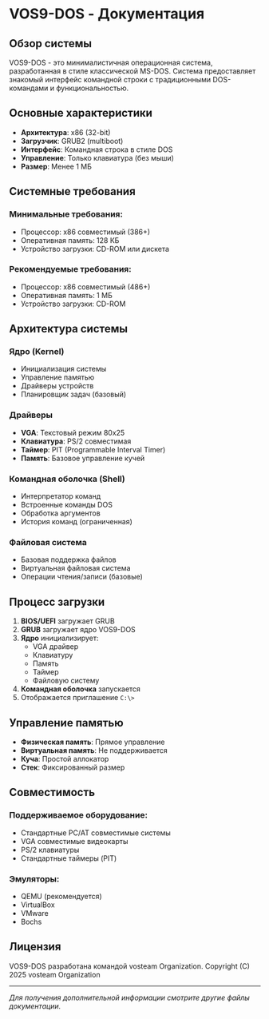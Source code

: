 # VOS9-DOS - Документация

## Обзор системы

VOS9-DOS - это минималистичная операционная система, разработанная в стиле классической MS-DOS. Система предоставляет знакомый интерфейс командной строки с традиционными DOS-командами и функциональностью.

## Основные характеристики

- **Архитектура**: x86 (32-bit)
- **Загрузчик**: GRUB2 (multiboot)
- **Интерфейс**: Командная строка в стиле DOS
- **Управление**: Только клавиатура (без мыши)
- **Размер**: Менее 1 МБ

## Системные требования

### Минимальные требования:
- Процессор: x86 совместимый (386+)
- Оперативная память: 128 КБ
- Устройство загрузки: CD-ROM или дискета

### Рекомендуемые требования:
- Процессор: x86 совместимый (486+)
- Оперативная память: 1 МБ
- Устройство загрузки: CD-ROM

## Архитектура системы

### Ядро (Kernel)
- Инициализация системы
- Управление памятью
- Драйверы устройств
- Планировщик задач (базовый)

### Драйверы
- **VGA**: Текстовый режим 80x25
- **Клавиатура**: PS/2 совместимая
- **Таймер**: PIT (Programmable Interval Timer)
- **Память**: Базовое управление кучей

### Командная оболочка (Shell)
- Интерпретатор команд
- Встроенные команды DOS
- Обработка аргументов
- История команд (ограниченная)

### Файловая система
- Базовая поддержка файлов
- Виртуальная файловая система
- Операции чтения/записи (базовые)

## Процесс загрузки

1. **BIOS/UEFI** загружает GRUB
2. **GRUB** загружает ядро VOS9-DOS
3. **Ядро** инициализирует:
   - VGA драйвер
   - Клавиатуру
   - Память
   - Таймер
   - Файловую систему
4. **Командная оболочка** запускается
5. Отображается приглашение `C:\>`

## Управление памятью

- **Физическая память**: Прямое управление
- **Виртуальная память**: Не поддерживается
- **Куча**: Простой аллокатор
- **Стек**: Фиксированный размер

## Совместимость

### Поддерживаемое оборудование:
- Стандартные PC/AT совместимые системы
- VGA совместимые видеокарты
- PS/2 клавиатуры
- Стандартные таймеры (PIT)

### Эмуляторы:
- QEMU (рекомендуется)
- VirtualBox
- VMware
- Bochs

## Лицензия

VOS9-DOS разработана командой vosteam Organization.
Copyright (C) 2025 vosteam Organization

---

*Для получения дополнительной информации смотрите другие файлы документации.*
